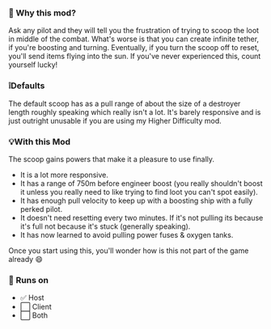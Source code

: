 ### 🤔 Why this mod?

Ask any pilot and they will tell you the frustration of trying to scoop the loot in middle of the combat. What's worse is that you can create infinite tether, if you're boosting and turning. Eventually, if you turn the scoop off to reset, you'll send items flying into the sun. If you've never experienced this, count yourself lucky! 

### ❕Defaults
The default scoop has as a pull range of about the size of a destroyer length roughly speaking which really isn't a lot. It's barely responsive and is just outright unusable if you are using my Higher Difficulty mod.

### 💡With this Mod
The scoop gains powers that make it a pleasure to use finally.

- It is a lot more responsive.
- It has a range of 750m before engineer boost (you really shouldn't boost it unless you really need to like trying to find loot you can't spot easily).
- It has enough pull velocity to keep up with a boosting ship with a fully perked pilot.
- It doesn't need resetting every two minutes. If it's not pulling its because it's full not because it's stuck (generally speaking).
- It has now learned to avoid pulling power fuses & oxygen tanks.

Once you start using this, you'll wonder how is this not part of the game already 😄

### 📀 Runs on

- ✅ Host
- ⬜ Client
- ⬜ Both

&nbsp;
